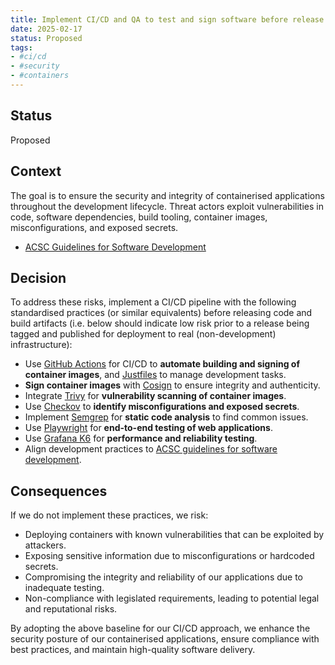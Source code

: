 ```yaml
---
title: Implement CI/CD and QA to test and sign software before release
date: 2025-02-17
status: Proposed
tags:
- #ci/cd
- #security
- #containers
---
```


## Status

Proposed

## Context

The goal is to ensure the security and integrity of containerised applications throughout the development lifecycle. Threat actors exploit vulnerabilities in code, software dependencies, build tooling, container images, misconfigurations, and exposed secrets.

- [ACSC Guidelines for Software Development](https://www.cyber.gov.au/resources-business-and-government/essential-cyber-security/ism/cyber-security-guidelines/guidelines-software-development)

## Decision

To address these risks, implement a CI/CD pipeline with the following standardised practices (or similar equivalents) before releasing code and build artifacts (i.e. below should indicate low risk prior to a release being tagged and published for deployment to real (non-development) infrastructure):

- Use [GitHub Actions](https://docs.github.com/en/actions/about-github-actions/understanding-github-actions) for CI/CD to **automate building and signing of container images**, and [Justfiles](https://just.systems/man/en/) to manage development tasks.
- **Sign container images** with [Cosign](https://github.com/sigstore/cosign) to ensure integrity and authenticity.
- Integrate [Trivy](https://trivy.dev/latest/docs/target/container_image/) for **vulnerability scanning of container images**.
- Use [Checkov](https://www.checkov.io/1.Welcome/What%20is%20Checkov.html) to **identify misconfigurations and exposed secrets**.
- Implement [Semgrep](https://semgrep.dev/docs/getting-started/quickstart) for **static code analysis** to find common issues.
- Use [Playwright](https://playwright.dev/docs/intro) for **end-to-end testing of web applications**.
- Use [Grafana K6](https://grafana.com/docs/k6/latest/get-started/write-your-first-test/) for **performance and reliability testing**.
- Align development practices to [ACSC guidelines for software development](https://www.cyber.gov.au/resources-business-and-government/essential-cyber-security/ism/cyber-security-guidelines/guidelines-software-development).

## Consequences

If we do not implement these practices, we risk:

- Deploying containers with known vulnerabilities that can be exploited by attackers.
- Exposing sensitive information due to misconfigurations or hardcoded secrets.
- Compromising the integrity and reliability of our applications due to inadequate testing.
- Non-compliance with legislated requirements, leading to potential legal and reputational risks.

By adopting the above baseline for our CI/CD approach, we enhance the security posture of our containerised applications, ensure compliance with best practices, and maintain high-quality software delivery.